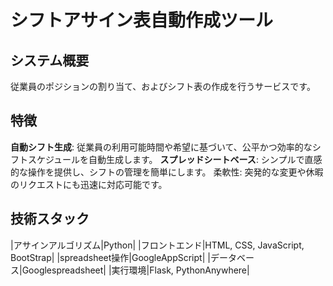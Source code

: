 # シフトアサイン表自動作成ツール

## システム概要
従業員のポジションの割り当て、およびシフト表の作成を行うサービスです。

## 特徴
**自動シフト生成**: 従業員の利用可能時間や希望に基づいて、公平かつ効率的なシフトスケジュールを自動生成します。
**スプレッドシートベース**: シンプルで直感的な操作を提供し、シフトの管理を簡単にします。
柔軟性: 突発的な変更や休暇のリクエストにも迅速に対応可能です。

## 技術スタック
|アサインアルゴリズム|Python|
|フロントエンド|HTML, CSS, JavaScript, BootStrap|
|spreadsheet操作|GoogleAppScript|
|データベース|Googlespreadsheet|
|実行環境|Flask, PythonAnywhere|
